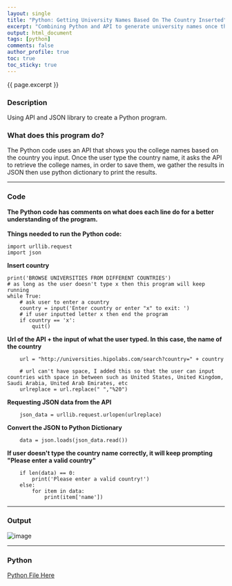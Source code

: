 ```yaml
---
layout: single
title: "Python: Getting University Names Based On The Country Inserted"
excerpt: "Combining Python and API to generate university names once the name of the country is inserted"
output: html_document
tags: [python]
comments: false
author_profile: true
toc: true
toc_sticky: true
---
```

{{ page.excerpt }}

### Description
Using API and JSON library to create a Python program.  

### What does this program do? 
The Python code uses an API that shows you the college names based on the country you input. Once the user type the country name, it asks the API to retrieve the college names, in order to save them, we gather the results in JSON then use python dictionary to print the results.  

-----------------------------------------------
### Code
**The Python code has comments on what does each line do for a better understanding of the program.**  
<br>
**Things needed to run the Python code:**
```
import urllib.request
import json 
```

**Insert country**
```
print('BROWSE UNIVERSITIES FROM DIFFERENT COUNTRIES')
# as long as the user doesn't type x then this program will keep running
while True:
    # ask user to enter a country
    country = input('Enter country or enter "x" to exit: ')
    # if user inputted letter x then end the program
    if country == 'x': 
        quit() 
```

**Url of the API + the input of what the user typed. In this case, the name of the country**
```
    url = "http://universities.hipolabs.com/search?country=" + country

    # url can't have space, I added this so that the user can input countries with space in between such as United States, United Kingdom, Saudi Arabia, United Arab Emirates, etc
    urlreplace = url.replace(" ","%20")
```

**Requesting JSON data from the API**
```
    json_data = urllib.request.urlopen(urlreplace)
```

**Convert the JSON to Python Dictionary**
```
    data = json.loads(json_data.read()) 
```

**If user doesn't type the country name correctly, it will keep prompting "Please enter a valid country"**
```
    if len(data) == 0:
        print('Please enter a valid country!')
    else:
        for item in data:
            print(item['name'])
```

------------------------------------
### Output
![image](https://user-images.githubusercontent.com/115122030/197109556-754f44ee-aded-4dd7-84c3-ba5494afdacc.png)  

--------------------------------------
### Python
[Python File Here](https://github.com/rfchungl/Projects-Portfolio/blob/main/API/API.py)  


